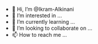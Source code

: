 - 👋 Hi, I’m @Ikram-Alkinani
- 👀 I’m interested in ...
- 🌱 I’m currently learning ...
- 💞️ I’m looking to collaborate on ...
- 📫 How to reach me ...

<!---
Ikram-Alkinani/Ikram-Alkinani is a ✨ special ✨ repository because its `README.md` (this file) appears on your GitHub profile.
You can click the Preview link to take a look at your changes.
--->
